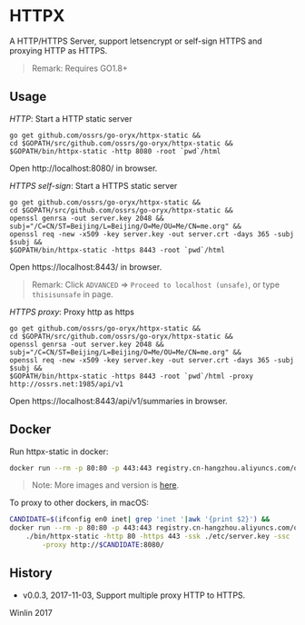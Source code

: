 # HTTPX

A HTTP/HTTPS Server, support letsencrypt or self-sign HTTPS and proxying HTTP as HTTPS.

> Remark: Requires GO1.8+

## Usage

*HTTP*: Start a HTTP static server

```
go get github.com/ossrs/go-oryx/httpx-static &&
cd $GOPATH/src/github.com/ossrs/go-oryx/httpx-static &&
$GOPATH/bin/httpx-static -http 8080 -root `pwd`/html
```

Open http://localhost:8080/ in browser.

*HTTPS self-sign*: Start a HTTPS static server

```
go get github.com/ossrs/go-oryx/httpx-static &&
cd $GOPATH/src/github.com/ossrs/go-oryx/httpx-static &&
openssl genrsa -out server.key 2048 &&
subj="/C=CN/ST=Beijing/L=Beijing/O=Me/OU=Me/CN=me.org" &&
openssl req -new -x509 -key server.key -out server.crt -days 365 -subj $subj &&
$GOPATH/bin/httpx-static -https 8443 -root `pwd`/html
```

Open https://localhost:8443/ in browser.

> Remark: Click `ADVANCED` => `Proceed to localhost (unsafe)`, or type `thisisunsafe` in page.

*HTTPS proxy*: Proxy http as https

```
go get github.com/ossrs/go-oryx/httpx-static &&
cd $GOPATH/src/github.com/ossrs/go-oryx/httpx-static &&
openssl genrsa -out server.key 2048 &&
subj="/C=CN/ST=Beijing/L=Beijing/O=Me/OU=Me/CN=me.org" &&
openssl req -new -x509 -key server.key -out server.crt -days 365 -subj $subj &&
$GOPATH/bin/httpx-static -https 8443 -root `pwd`/html -proxy http://ossrs.net:1985/api/v1
```

Open https://localhost:8443/api/v1/summaries in browser.

## Docker

Run httpx-static in docker:

```bash
docker run --rm -p 80:80 -p 443:443 registry.cn-hangzhou.aliyuncs.com/ossrs/httpx:v1.0.2
```

> Note: More images and version is [here](https://cr.console.aliyun.com/repository/cn-hangzhou/ossrs/httpx/images).

To proxy to other dockers, in macOS:

```bash
CANDIDATE=$(ifconfig en0 inet| grep 'inet '|awk '{print $2}') &&
docker run --rm -p 80:80 -p 443:443 registry.cn-hangzhou.aliyuncs.com/ossrs/httpx:v1.0.2 \
    ./bin/httpx-static -http 80 -https 443 -ssk ./etc/server.key -ssc ./etc/server.crt \
        -proxy http://$CANDIDATE:8080/
```

## History

* v0.0.3, 2017-11-03, Support multiple proxy HTTP to HTTPS.

Winlin 2017
